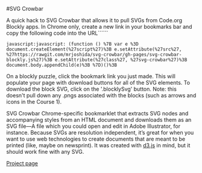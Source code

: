 #SVG Crowbar

A quick hack to SVG Crowbar that allows it to pull SVGs from Code.org Blockly apps. In Chrome only, create a new link in your bookmarks bar and copy the following code into the URL``````

```
javascript:javascript: (function () %7B var e %3D document.createElement(%27script%27)%3B e.setAttribute(%27src%27, %27https://rawgit.com/mrjoshida/svg-crowbar/gh-pages/svg-crowbar-blockly.js%27)%3B e.setAttribute(%27class%27, %27svg-crowbar%27)%3B document.body.appendChild(e)%3B %7D)()%3B
```

On a blockly puzzle, click the bookmark link you just made. This will populate your page with download buttons for all of the SVG elements. To download the block SVG, click on the '.blocklySvg' button. Note: this doesn't pull down any .pngs associated with the blocks (such as arrows and icons in the Course 1).

SVG Crowbar Chrome-specific bookmarklet that extracts SVG nodes and accompanying styles from an HTML document and downloads them as an SVG file—A file which you could open and edit in Adobe Illustrator, for instance. Because SVGs are resolution independent, it’s great for when you want to use web technologies to create documents that are meant to be printed (like, maybe on newsprint). It was created with [d3.js](http://d3js.org) in mind, but it should work fine with any SVG.

[Project page](http://nytimes.github.com/svg-crowbar/)
